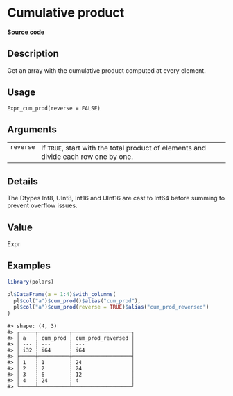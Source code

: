 
# Cumulative product

[**Source code**](https://github.com/pola-rs/r-polars/tree/53c7d964901ed4a019998e89aff8c6d44691d793/R/expr__expr.R#L1281)

## Description

Get an array with the cumulative product computed at every element.

## Usage

<pre><code class='language-R'>Expr_cum_prod(reverse = FALSE)
</code></pre>

## Arguments

<table>
<tr>
<td style="white-space: nowrap; font-family: monospace; vertical-align: top">
<code id="Expr_cum_prod_:_reverse">reverse</code>
</td>
<td>
If <code>TRUE</code>, start with the total product of elements and
divide each row one by one.
</td>
</tr>
</table>

## Details

The Dtypes Int8, UInt8, Int16 and UInt16 are cast to Int64 before
summing to prevent overflow issues.

## Value

Expr

## Examples

``` r
library(polars)

pl$DataFrame(a = 1:4)$with_columns(
  pl$col("a")$cum_prod()$alias("cum_prod"),
  pl$col("a")$cum_prod(reverse = TRUE)$alias("cum_prod_reversed")
)
```

    #> shape: (4, 3)
    #> ┌─────┬──────────┬───────────────────┐
    #> │ a   ┆ cum_prod ┆ cum_prod_reversed │
    #> │ --- ┆ ---      ┆ ---               │
    #> │ i32 ┆ i64      ┆ i64               │
    #> ╞═════╪══════════╪═══════════════════╡
    #> │ 1   ┆ 1        ┆ 24                │
    #> │ 2   ┆ 2        ┆ 24                │
    #> │ 3   ┆ 6        ┆ 12                │
    #> │ 4   ┆ 24       ┆ 4                 │
    #> └─────┴──────────┴───────────────────┘
